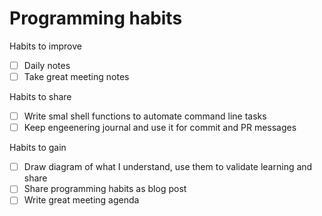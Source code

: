 # Programming habits


Habits to improve

- [ ] Daily notes
- [ ] Take great meeting notes

Habits to share

- [ ] Write smal shell functions to automate command line tasks
- [ ] Keep engeenering journal and use it for commit and PR messages

Habits to gain

- [ ] Draw diagram of what I understand, use them to validate learning and share
- [ ] Share programming habits as blog post
- [ ] Write great meeting agenda
